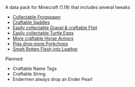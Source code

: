 A data pack for Minecraft (1.19) that includes several tweaks

- [Collectable Frogspawn](changes/collectable_frogspawn.md)
- [Craftable Saddles](changes/craftable_saddles.md)
- [Easily collectable Gravel & craftable Flint](changes/easily_collectable_gravel_&_craftable_flint.md)
- [Easily collectable Turtle Eggs](changes/easily_collectable_turtle_eggs.md)
- [More craftable Horse Armors](changes/more_craftable_horse_armors.md)
- [Pigs drop more Porkchops](changes/pigs_drop_more_porkchops.md)
- [Smelt Rotten Flesh into Leather](changes/smelt_rotten_flesh_into_leather.md)

Planned:
- Craftable Name Tags
- Craftable String
- Endermen always drop an Ender Pearl
